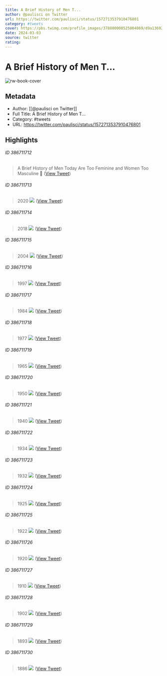 ```yaml
---
title: A Brief History of Men T...
author: @paulisci on Twitter
url: https://twitter.com/paulisci/status/1572713537910476801
category: #tweets
cover: https://pbs.twimg.com/profile_images/378800000525004069/d9a136923c6f3b69424a397d2796a53d.png
date: 2024-03-03
source: twitter
rating:
---
```

# A Brief History of Men T...

![rw-book-cover](https://pbs.twimg.com/profile_images/378800000525004069/d9a136923c6f3b69424a397d2796a53d.png)

## Metadata
- Author: [[@paulisci on Twitter]]
- Full Title: A Brief History of Men T...
- Category: #tweets
- URL: https://twitter.com/paulisci/status/1572713537910476801

## Highlights
###### ID 386711712
> A Brief History of Men Today Are Too Feminine and Women Too Masculine
> 🧵 ([View Tweet](https://twitter.com/paulisci/status/1572713537910476801))
    
###### ID 386711713
> 2020 
> ![](https://pbs.twimg.com/media/FdNlc7vacAA3hLg.png) ([View Tweet](https://twitter.com/paulisci/status/1572713542406778881))
    
###### ID 386711714
> 2018 
> ![](https://pbs.twimg.com/media/FdNlt52aEAAvXf6.png) ([View Tweet](https://twitter.com/paulisci/status/1572713547989405698))
    
###### ID 386711715
> 2004 
> ![](https://pbs.twimg.com/media/FdNl-Q4aUAAmLKo.jpg) ([View Tweet](https://twitter.com/paulisci/status/1572713552934506496))
    
###### ID 386711716
> 1997 
> ![](https://pbs.twimg.com/media/FdNmzwNaEAM6GGW.jpg) ([View Tweet](https://twitter.com/paulisci/status/1572714155374940161))
    
###### ID 386711717
> 1984 
> ![](https://pbs.twimg.com/media/FdNndvJaIAEMlAx.png) ([View Tweet](https://twitter.com/paulisci/status/1572714957061648385))
    
###### ID 386711718
> 1977 
> ![](https://pbs.twimg.com/media/FdNoKyfakAAWoMv.jpg) ([View Tweet](https://twitter.com/paulisci/status/1572715730529038336))
    
###### ID 386711719
> 1965 
> ![](https://pbs.twimg.com/media/FdNpGdcaEAEzrHS.jpg) ([View Tweet](https://twitter.com/paulisci/status/1572716784545067008))
    
###### ID 386711720
> 1950 
> ![](https://pbs.twimg.com/media/FdNp5WcaEAEZdbd.png) ([View Tweet](https://twitter.com/paulisci/status/1572717411983585281))
    
###### ID 386711721
> 1940 
> ![](https://pbs.twimg.com/media/FdNqZuOakAEpiTY.jpg) ([View Tweet](https://twitter.com/paulisci/status/1572717889173725184))
    
###### ID 386711722
> 1934 
> ![](https://pbs.twimg.com/media/FdNrf6NaIAAf14D.jpg) ([View Tweet](https://twitter.com/paulisci/status/1572719387010039808))
    
###### ID 386711723
> 1932 
> ![](https://pbs.twimg.com/media/FdNsviIaEAAUsjO.jpg) ([View Tweet](https://twitter.com/paulisci/status/1572720360164040704))
    
###### ID 386711724
> 1925 
> ![](https://pbs.twimg.com/media/FdNtVCXaAAEh8-H.jpg) ([View Tweet](https://twitter.com/paulisci/status/1572722195444699136))
    
###### ID 386711725
> 1922 
> ![](https://pbs.twimg.com/media/FdNvTDQagAACg3H.jpg) ([View Tweet](https://twitter.com/paulisci/status/1572723753708310530))
    
###### ID 386711726
> 1920 
> ![](https://pbs.twimg.com/media/FdNwy9QakAAuCJ0.jpg) ([View Tweet](https://twitter.com/paulisci/status/1572725364543004672))
    
###### ID 386711727
> 1910 
> ![](https://pbs.twimg.com/media/FdNxssRaEAIyZ8-.jpg) ([View Tweet](https://twitter.com/paulisci/status/1572725986638311425))
    
###### ID 386711728
> 1902 
> ![](https://pbs.twimg.com/media/FdNyU5IaMAUiAAX.jpg) ([View Tweet](https://twitter.com/paulisci/status/1572727253553016838))
    
###### ID 386711729
> 1893 
> ![](https://pbs.twimg.com/media/FdNzv3aaIAAMyVM.jpg) ([View Tweet](https://twitter.com/paulisci/status/1572728419791826944))
    
###### ID 386711730
> 1886 
> ![](https://pbs.twimg.com/media/FdN04O-aUAArGAp.jpg) ([View Tweet](https://twitter.com/paulisci/status/1572731687536316421))
    
